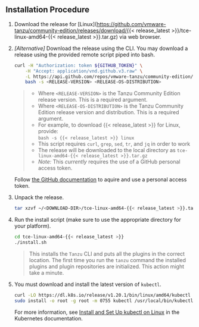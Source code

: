 ## Installation Procedure

1. Download the release for [Linux](https://github.com/vmware-tanzu/community-edition/releases/download/{{< release_latest >}}/tce-linux-amd64-{{< release_latest >}}.tar.gz) via web browser.

1. _[Alternative]_ Download the release using the CLI. You may download a release using the provided remote script piped into bash.

    ```sh
    curl -H "Authorization: token ${GITHUB_TOKEN}" \
        -H "Accept: application/vnd.github.v3.raw" \
        -L https://api.github.com/repos/vmware-tanzu/community-edition/contents/hack/get-tce-release.sh | \
        bash -s <RELEASE-VERSION> <RELEASE-OS-DISTRIBUTION>
    ```

    > - Where ``<RELEASE-VERSION>`` is the Tanzu Community Edition release version. This is a required argument.
    > - Where ``<RELEASE-OS-DISTRIBUTION>`` is the Tanzu Community Edition release version and distribution. This is a required argument.
    > - For example, to download {{< release_latest >}} for Linux, provide:  <br>`bash -s {{< release_latest >}} linux`
    > - This script requires `curl`, `grep`, `sed`, `tr`, and `jq` in order to work
    > - The release will be downloaded to the local directory as `tce-linux-amd64-{{< release_latest >}}.tar.gz`
    > - *_Note:_* This _currently_ requires the use of a GitHub personal access token.

    Follow [the GitHub documentation](https://docs.github.com/en/github/authenticating-to-github/keeping-your-account-and-data-secure/creating-a-personal-access-token) to aquire and use a personal access token.

1. Unpack the release.

    ```sh
    tar xzvf ~/<DOWNLOAD-DIR>/tce-linux-amd64-{{< release_latest >}}.tar.gz
    ```

1. Run the install script (make sure to use the appropriate directory for your platform).

    ```sh
    cd tce-linux-amd64-{{< release_latest >}}
    ./install.sh
    ```

    > This installs the `Tanzu` CLI and puts all the plugins in the correct location.
    > The first time you run the `tanzu` command the installed plugins and plugin repositories are initialized. This action might take a minute.

1. You must download and install the latest version of `kubectl`.

    ```sh
    curl -LO https://dl.k8s.io/release/v1.20.1/bin/linux/amd64/kubectl
    sudo install -o root -g root -m 0755 kubectl /usr/local/bin/kubectl
    ```

    For more information, see [Install and Set Up kubectl on Linux](https://kubernetes.io/docs/tasks/tools/install-kubectl-linux/) in the Kubernetes documentation.
